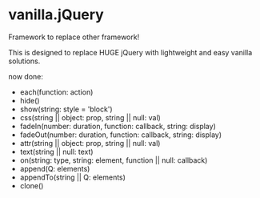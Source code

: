 # vanilla.jQuery

Framework to replace other framework!

This is designed to replace HUGE jQuery with lightweight and easy vanilla solutions.


now done:
* each(function: action)
* hide()
* show(string: style = 'block')
* css(string || object: prop, string || null: val)
* fadeIn(number: duration, function: callback, string: display)
* fadeOut(number: duration, function: callback, string: display)
* attr(string || object: prop, string || null: val)
* text(string || null: text)
* on(string: type, string: element, function || null: callback)
* append(Q: elements)
* appendTo(string || Q: elements)
* clone()
